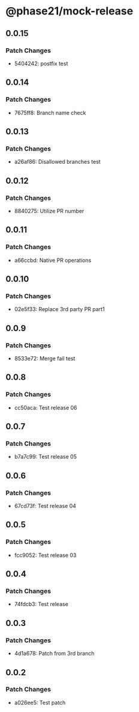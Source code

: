 # @phase21/mock-release

## 0.0.15

### Patch Changes

- 5404242: postfix test

## 0.0.14

### Patch Changes

- 7675ff8: Branch name check

## 0.0.13

### Patch Changes

- a26af86: Disallowed branches test

## 0.0.12

### Patch Changes

- 8840275: Utilize PR number

## 0.0.11

### Patch Changes

- a66ccbd: Native PR operations

## 0.0.10

### Patch Changes

- 02e5f33: Replace 3rd party PR part1

## 0.0.9

### Patch Changes

- 8533e72: Merge fail test

## 0.0.8

### Patch Changes

- cc50aca: Test release 06

## 0.0.7

### Patch Changes

- b7a7c99: Test release 05

## 0.0.6

### Patch Changes

- 67cd73f: Test release 04

## 0.0.5

### Patch Changes

- fcc9052: Test release 03

## 0.0.4

### Patch Changes

- 74fdcb3: Test release

## 0.0.3

### Patch Changes

- 4d1a678: Patch from 3rd branch

## 0.0.2

### Patch Changes

- a026ee5: Test patch

